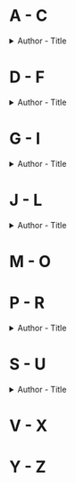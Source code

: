 # A - C
<details>
<summary>Author - Title</summary>

* [A.B. Yehoshua, Hillel Halkin - A Woman in Jerusalem](https://github.com/chyneyee/ReadingJournal/blob/main/Literary-Fiction/A_Woman_in_Jerusalem-AB_Yehoshua.md)
* [A.J. Cronin - The Citadel](https://github.com/chyneyee/ReadingJournal/blob/main/Literary-Fiction/The_Citadel-A_J_Cronin.md)
* [Amy Taylor - Search History](https://github.com/chyneyee/ReadingJournal/blob/main/Literary-Fiction/Search_History-Amy_Taylor.md)
* [Cho Nam-Joo - Kim Jiyoung, Born 1982](https://github.com/chyneyee/ReadingJournal/blob/main/Literary-Fiction/Kim_Jiyoung_Born_1982-Cho_Nam_Joo.md)
</details>  

# D - F
<details> 
<summary>Author - Title</summary>

* [David Benioff - The 25th Hour](https://github.com/chyneyee/ReadingJournal/blob/main/Literary-Fiction/The_25th_Hour%20-%20David_Benioff.md) 
* [Deepa Anappara - Djinn Patrol on the Purple Line](https://github.com/chyneyee/ReadingJournal/blob/main/Literary-Fiction/Djinn_Patrol_on_the_Purple_Line-Deepa_Anappara.md)
* [Frances Cha - If I Had Your Face](https://github.com/chyneyee/ReadingJournal/blob/main/Literary-Fiction/If_I_Had_Your_Face-Frances_Cha.md)
</details>  

# G - I
<details> 
<summary>Author - Title</summary>

* [Haruki Murakami - A Wild Sheep Chase](https://github.com/chyneyee/ReadingJournal/blob/main/Literary-Fiction/A_Wild_Sheep_Chase-Haruki_Murakami.md)
* [Haruki Murakami - Dance Dance Dance](https://github.com/chyneyee/ReadingJournal/blob/main/Literary-Fiction/Dance_Dance_Dance-Haruki_Murakami.md)
* [Haruki Murakami - Hear the Wind Sing / Pinball](https://github.com/chyneyee/ReadingJournal/blob/main/Literary-Fiction/Hear_the_Wind_Sing_Pinball-Haruki_Murakami.md)
* [Ian Flitcroft - The Reluctant Cannibals](https://github.com/chyneyee/ReadingJournal/blob/main/Literary-Fiction/The_Reluctant_Cannibals-Ian_Flitcroft.md)
</details>  

# J - L
<details>
  <summary>Author - Title</summary>

  * [James Leo Herlihy - Midnight Cowboy](https://github.com/chyneyee/ReadingJournal/blob/927cfb4a5ce71ac36760323a34e0ddc15069bfde/Literary-Fiction/Midnight_Cowboy-James_Leo_Herlihy.md)
  * [Katherine Brabon - The Shut Ins](https://github.com/chyneyee/ReadingJournal/blob/main/Literary-Fiction/The_Shut_Ins-Katherine_Brabon.md)
  * [Krys Lee - How I Became A North Korean](https://github.com/chyneyee/ReadingJournal/blob/main/Literary-Fiction/How_I_Became_A_North_Korean-Krys_Lee.md)
</details>

# M - O

# P - R
<details>
  
  <summary>Author - Title</summary>
  
  * [Pat Conroy - The Prince of Tides](https://github.com/chyneyee/ReadingJournal/blob/927cfb4a5ce71ac36760323a34e0ddc15069bfde/Literary-Fiction/The_Prince_of_Tides-Pat_Conroy.md)

</details>  

# S - U
<details>
  
  <summary>Author - Title</summary>
  
  * [Tash Aw - The Harmony Silk Factory](https://github.com/chyneyee/ReadingJournal/blob/main/Literary-Fiction/The_Harmony_Silk_Factory-Tash_Aw.md)

</details>  

# V - X

# Y - Z

